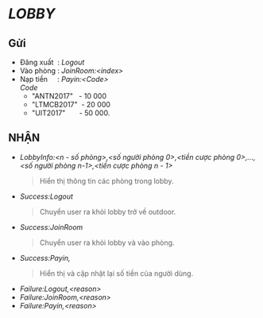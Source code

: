 # ***LOBBY***
## Gửi 
* Đăng xuất &nbsp;: *Logout*
* Vào phòng : *JoinRoom:\<index>*
* Nạp tiền &nbsp;&nbsp;&nbsp;&nbsp;: *Payin:\<Code>*  
*Code*
    * "ANTN2017" &nbsp;&nbsp;- 10 000
    * "LTMCB2017" &nbsp;- 20 000
    * "UIT2017"&ensp;&ensp;&ensp;&ensp;- 50 000.
## NHẬN
* *LobbyInfo:<n - số phòng>,<số người phòng 0>,<tiền cược phòng 0>,...,<số người phòng n-1>,<tiền cược phòng n - 1>*
   > Hiển thị thông tin các phòng trong lobby.
* *Success:Logout*
   > Chuyển user ra khỏi lobby trở về outdoor.
* *Success:JoinRoom*
   > Chuyển user ra khỏi lobby và vào phòng.
* *Success:Payin,<newmoney>*
   > Hiển thị và cập nhật lại số tiền của người dùng.
* *Failure:Logout,\<reason>*
* *Failure:JoinRoom,\<reason>*
* *Failure:Payin,\<reason>*
	
